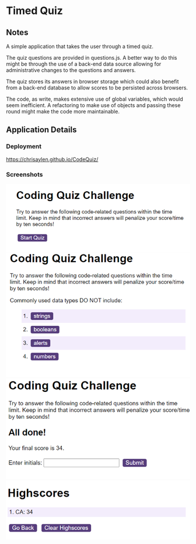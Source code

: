 # Timed Quiz

## Notes

A simple application that takes the user through a timed quiz.  

The quiz questions are provided in questions.js.  A better way to do this might be through the use of a back-end data source allowing for administrative changes to the questions and answers.

The quiz stores its answers in browser storage which could also benefit from a back-end database to allow scores to be persisted across browsers.

The code, as write, makes extensive use of global variables, which would seem inefficient.  A refactoring to make use of objects and passing these round might make the code more maintainable.

## Application Details

### Deployment

https://chrisaylen.github.io/CodeQuiz/

### Screenshots

![Quiz Start](./assets/imgs/start.png)
![Quiz Questions](./assets/imgs/quiz.png)
![Quiz Enter initials](./assets/imgs/initials.png)
![Quiz HighScores](./assets/imgs/highscores.png)



